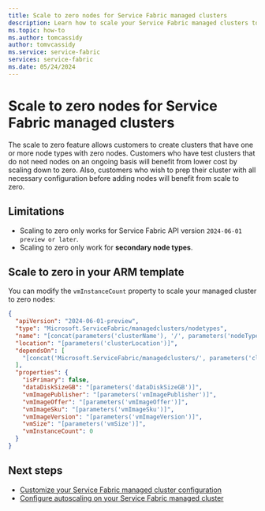 ```yaml
---
title: Scale to zero nodes for Service Fabric managed clusters
description: Learn how to scale your Service Fabric managed clusters to zero nodes for cost saving during downtime.
ms.topic: how-to
ms.author: tomcassidy
author: tomvcassidy
ms.service: service-fabric
services: service-fabric
ms.date: 05/24/2024
---
```


# Scale to zero nodes for Service Fabric managed clusters

The scale to zero feature allows customers to create clusters that have one or more node types with zero nodes. Customers who have test clusters that do not need nodes on an ongoing basis will benefit from lower cost by scaling down to zero. Also, customers who wish to prep their cluster with all necessary configuration before adding nodes will benefit from scale to zero.

## Limitations

* Scaling to zero only works for Service Fabric API version `2024-06-01 preview or later`.
* Scaling to zero only work for **secondary node types**.

## Scale to zero in your ARM template

You can modify the `vmInstanceCount` property to scale your managed cluster to zero nodes:

```json
{  
  "apiVersion": "2024-06-01-preview",  
  "type": "Microsoft.ServiceFabric/managedclusters/nodetypes",  
  "name": "[concat(parameters('clusterName'), '/', parameters('nodeTypeName'))]",  
  "location": "[parameters('clusterLocation')]",  
  "dependsOn": [  
    "[concat('Microsoft.ServiceFabric/managedclusters/', parameters('clusterName'))]"  
  ],  
  "properties": {  
    "isPrimary": false,  
    "dataDiskSizeGB": "[parameters('dataDiskSizeGB')]",  
    "vmImagePublisher": "[parameters('vmImagePublisher')]",  
    "vmImageOffer": "[parameters('vmImageOffer')]",  
    "vmImageSku": "[parameters('vmImageSku')]",  
    "vmImageVersion": "[parameters('vmImageVersion')]",  
    "vmSize": "[parameters('vmSize')]",  
    "vmInstanceCount": 0  
  }  
} 
```

## Next steps

* [Customize your Service Fabric managed cluster configuration](how-to-managed-cluster-configuration.md)
* [Configure autoscaling on your Service Fabric managed cluster](how-to-managed-cluster-autoscale.md)